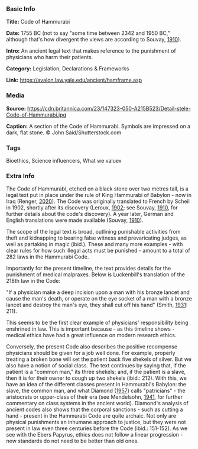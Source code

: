### Basic Info

**Title:** Code of Hammurabi

**Date:** 1755 BC (not to say "some time between 2342 and 1950 BC," although that's how divergent the views are according to Souvay, [1910](https://www.newadvent.org/cathen/07125a.htm)).

**Intro:** An ancient legal text that makes reference to the punishment of physicians who harm their patients.

**Category:** Legislation, Declarations & Frameworks

**Link:** https://avalon.law.yale.edu/ancient/hamframe.asp

### Media

**Source:** https://cdn.britannica.com/23/147323-050-A215B523/Detail-stele-Code-of-Hammurabi.jpg

**Caption:** A section of the Code of Hammurabi. Symbols are impressed on a dark, flat stone. © John Said/Shutterstock.com

### Tags

Bioethics, Science influencers, What we valuex

### Extra Info

The Code of Hammurabi, etched on a black stone over two metres tall, is a legal text put in place under the rule of King Hammurabi of Babylon - now in Iraq (Renger, [2020](https://www.britannica.com/biography/Hammurabi)). The Code was originally translated to French by Scheil in 1902, shortly after its discovery (Leroux, [1902](https://archive.org/details/mmoires04franuoft/page/n5/mode/2up); see Souvay, [1910](https://www.newadvent.org/cathen/07125a.htm), for further details about the code's discovery). A year later, German and English translations were made available (Souvay, [1910](https://www.newadvent.org/cathen/07125a.htm)).

The scope of the legal text is broad, outlining punishable activities from theft and kidnapping to bearing false witness and prevaricating judges, as well as partaking in magic (ibid.). These and many more examples - with clear rules for how such illegal acts must be punished - amount to a total of 282 laws in the Hammurabi Code.

Importantly for the present timeline, the text provides details for the punishment of medical malpraxes. Below is Luckenbill's translation of the 218th law in the Code:

"If a physician make a deep incision upon a man with his bronze lancet and cause the man's death, or operate on the eye socket of a man with a bronze lancet and destroy the man's eye, they shall cut off his hand" (Smith, [1931](https://www.lawbookexchange.com/pages/books/40721/j-m-powis-smith/the-origin-and-history-of-hebrew-law): 211).

This seems to be the first clear example of physicians' responsibility being enshrined in law. This is important because - as this timeline shows - medical ethics have had a great influence on modern research ethics.

Conversely, the present Code also describes the positive recompense physicians should be given for a job well done. For example, properly treating a broken bone will set the patient back five shekels of silver. But we also have a notion of social class. The text continues by saying that, if the patient is a "common man," its three shekels; and, if the patient is a slave, then it is for their owner to cough up two shekels (ibid.: 212). With this, we have an idea of the different classes present in Hammurabi's Babylon: the slave, the common man, and what Diamond ([1957](https://doi.org/10.2307/4199627)) calls "patricians" - the aristocrats or upper-class of their era (see Mendelsohn, [1941](https://doi.org/10.2307/3218743), for further commentary on class systems in the ancient world). Diamond's analysis of ancient codes also shows that the corporal sanctions - such as cutting a hand - present in the Hammurabi Code are quite archaic. Not only are physical punishments an inhumane approach to justice, but they were not present in law even three centuries before the Code (ibid.: 151-152). As we see with the Ebers Papyrus, ethics does not follow a linear progression - new standards do not need to be better than old ones.
